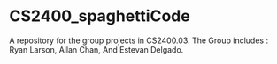# CS2400_spaghettiCode
A repository for the group projects in CS2400.03. The Group includes : Ryan Larson, Allan Chan, And Estevan Delgado. 
